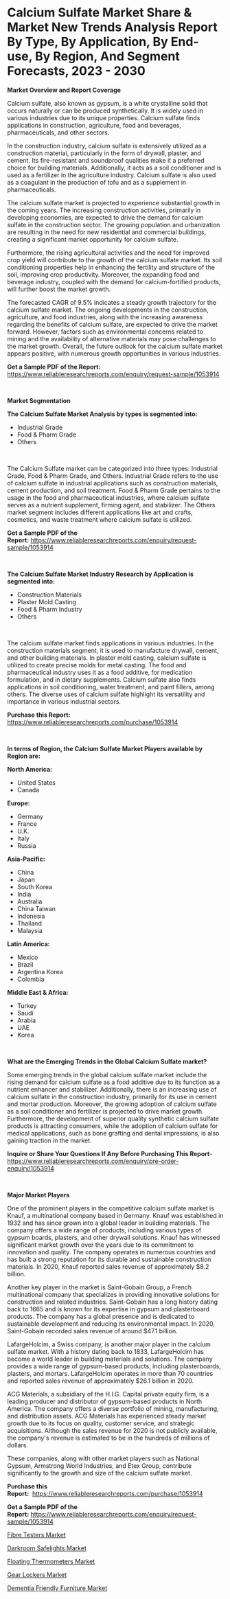 <p><h1>Calcium Sulfate Market Share & Market New Trends Analysis Report By Type, By Application, By End-use, By Region, And Segment Forecasts, 2023 - 2030</h1></p><p><strong>Market Overview and Report Coverage</strong></p>
<p><p>Calcium sulfate, also known as gypsum, is a white crystalline solid that occurs naturally or can be produced synthetically. It is widely used in various industries due to its unique properties. Calcium sulfate finds applications in construction, agriculture, food and beverages, pharmaceuticals, and other sectors.</p><p>In the construction industry, calcium sulfate is extensively utilized as a construction material, particularly in the form of drywall, plaster, and cement. Its fire-resistant and soundproof qualities make it a preferred choice for building materials. Additionally, it acts as a soil conditioner and is used as a fertilizer in the agriculture industry. Calcium sulfate is also used as a coagulant in the production of tofu and as a supplement in pharmaceuticals.</p><p>The calcium sulfate market is projected to experience substantial growth in the coming years. The increasing construction activities, primarily in developing economies, are expected to drive the demand for calcium sulfate in the construction sector. The growing population and urbanization are resulting in the need for new residential and commercial buildings, creating a significant market opportunity for calcium sulfate.</p><p>Furthermore, the rising agricultural activities and the need for improved crop yield will contribute to the growth of the calcium sulfate market. Its soil conditioning properties help in enhancing the fertility and structure of the soil, improving crop productivity. Moreover, the expanding food and beverage industry, coupled with the demand for calcium-fortified products, will further boost the market growth.</p><p>The forecasted CAGR of 9.5% indicates a steady growth trajectory for the calcium sulfate market. The ongoing developments in the construction, agriculture, and food industries, along with the increasing awareness regarding the benefits of calcium sulfate, are expected to drive the market forward. However, factors such as environmental concerns related to mining and the availability of alternative materials may pose challenges to the market growth. Overall, the future outlook for the calcium sulfate market appears positive, with numerous growth opportunities in various industries.</p></p>
<p><strong>Get a Sample PDF of the Report:</strong> <a href="https://www.reliableresearchreports.com/enquiry/request-sample/1053914">https://www.reliableresearchreports.com/enquiry/request-sample/1053914</a></p>
<p>&nbsp;</p>
<p><strong>Market Segmentation</strong></p>
<p><strong>The Calcium Sulfate Market Analysis by types is segmented into:</strong></p>
<p><ul><li>Industrial Grade</li><li>Food & Pharm Grade</li><li>Others</li></ul></p>
<p>&nbsp;</p>
<p><p>The Calcium Sulfate market can be categorized into three types: Industrial Grade, Food & Pharm Grade, and Others. Industrial Grade refers to the use of calcium sulfate in industrial applications such as construction materials, cement production, and soil treatment. Food & Pharm Grade pertains to the usage in the food and pharmaceutical industries, where calcium sulfate serves as a nutrient supplement, firming agent, and stabilizer. The Others market segment includes different applications like art and crafts, cosmetics, and waste treatment where calcium sulfate is utilized.</p></p>
<p><strong>Get a Sample PDF of the Report:</strong>&nbsp;<a href="https://www.reliableresearchreports.com/enquiry/request-sample/1053914">https://www.reliableresearchreports.com/enquiry/request-sample/1053914</a></p>
<p>&nbsp;</p>
<p><strong>The Calcium Sulfate Market Industry Research by Application is segmented into:</strong></p>
<p><ul><li>Construction Materials</li><li>Plaster Mold Casting</li><li>Food & Pharm Industry</li><li>Others</li></ul></p>
<p>&nbsp;</p>
<p><p>The calcium sulfate market finds applications in various industries. In the construction materials segment, it is used to manufacture drywall, cement, and other building materials. In plaster mold casting, calcium sulfate is utilized to create precise molds for metal casting. The food and pharmaceutical industry uses it as a food additive, for medication formulation, and in dietary supplements. Calcium sulfate also finds applications in soil conditioning, water treatment, and paint fillers, among others. The diverse uses of calcium sulfate highlight its versatility and importance in various industrial sectors.</p></p>
<p><strong>Purchase this Report:</strong>&nbsp; <a href="https://www.reliableresearchreports.com/purchase/1053914">https://www.reliableresearchreports.com/purchase/1053914</a></p>
<p>&nbsp;</p>
<p><strong>In terms of Region, the Calcium Sulfate Market Players available by Region are:</strong></p>
<p>
    <p> <strong> North America: </strong>
        <ul>
            <li>United States</li>
            <li>Canada</li>
        </ul>
        </p> 
    <p> <strong> Europe: </strong>
        <ul>
            <li>Germany</li>
            <li>France</li>
            <li>U.K.</li>
            <li>Italy</li>
            <li>Russia</li>
        </ul>
        </p> 
    <p> <strong> Asia-Pacific: </strong>
        <ul>
            <li>China</li>
            <li>Japan</li>
            <li>South Korea</li>
            <li>India</li>
            <li>Australia</li>
            <li>China Taiwan</li>
            <li>Indonesia</li>
            <li>Thailand</li>
            <li>Malaysia</li>
        </ul>
        </p> 
    <p> <strong> Latin America: </strong>
        <ul>
            <li>Mexico</li>
            <li>Brazil</li>
            <li>Argentina Korea</li>
            <li>Colombia</li>
        </ul>
        </p> 
    <p> <strong> Middle East & Africa: </strong>
        <ul>
            <li>Turkey</li>
            <li>Saudi</li>
            <li>Arabia</li>
            <li>UAE</li>
            <li>Korea</li>
        </ul>
    </p>
    </p>
<p>&nbsp;</p>
<p><strong>What are the Emerging Trends in the Global Calcium Sulfate market?</strong></p>
<p><p>Some emerging trends in the global calcium sulfate market include the rising demand for calcium sulfate as a food additive due to its function as a nutrient enhancer and stabilizer. Additionally, there is an increasing use of calcium sulfate in the construction industry, primarily for its use in cement and mortar production. Moreover, the growing adoption of calcium sulfate as a soil conditioner and fertilizer is projected to drive market growth. Furthermore, the development of superior quality synthetic calcium sulfate products is attracting consumers, while the adoption of calcium sulfate for medical applications, such as bone grafting and dental impressions, is also gaining traction in the market.</p></p>
<p><strong>Inquire or Share Your Questions If Any Before Purchasing This Report</strong>- <a href="https://www.reliableresearchreports.com/enquiry/pre-order-enquiry/1053914">https://www.reliableresearchreports.com/enquiry/pre-order-enquiry/1053914</a></p>
<p>&nbsp;</p>
<p><strong>Major Market Players</strong></p>
<p><p>One of the prominent players in the competitive calcium sulfate market is Knauf, a multinational company based in Germany. Knauf was established in 1932 and has since grown into a global leader in building materials. The company offers a wide range of products, including various types of gypsum boards, plasters, and other drywall solutions. Knauf has witnessed significant market growth over the years due to its commitment to innovation and quality. The company operates in numerous countries and has built a strong reputation for its durable and sustainable construction materials. In 2020, Knauf reported sales revenue of approximately $8.2 billion.</p><p>Another key player in the market is Saint-Gobain Group, a French multinational company that specializes in providing innovative solutions for construction and related industries. Saint-Gobain has a long history dating back to 1665 and is known for its expertise in gypsum and plasterboard products. The company has a global presence and is dedicated to sustainable development and reducing its environmental impact. In 2020, Saint-Gobain recorded sales revenue of around $47.1 billion.</p><p>LafargeHolcim, a Swiss company, is another major player in the calcium sulfate market. With a history dating back to 1833, LafargeHolcim has become a world leader in building materials and solutions. The company provides a wide range of gypsum-based products, including plasterboards, plasters, and mortars. LafargeHolcim operates in more than 70 countries and reported sales revenue of approximately $26.1 billion in 2020.</p><p>ACG Materials, a subsidiary of the H.I.G. Capital private equity firm, is a leading producer and distributor of gypsum-based products in North America. The company offers a diverse portfolio of mining, manufacturing, and distribution assets. ACG Materials has experienced steady market growth due to its focus on quality, customer service, and strategic acquisitions. Although the sales revenue for 2020 is not publicly available, the company's revenue is estimated to be in the hundreds of millions of dollars.</p><p>These companies, along with other market players such as National Gypsum, Armstrong World Industries, and Etex Group, contribute significantly to the growth and size of the calcium sulfate market.</p></p>
<p><strong>Purchase this Report:</strong>&nbsp;&nbsp;<a href="https://www.reliableresearchreports.com/purchase/1053914">https://www.reliableresearchreports.com/purchase/1053914</a></p>
<p></p>
<p><strong>Get a Sample PDF of the Report:</strong>&nbsp;<a href="https://www.reliableresearchreports.com/enquiry/request-sample/1053914">https://www.reliableresearchreports.com/enquiry/request-sample/1053914</a></p>
<p><p><a href="https://medium.com/@olenwuckert56/fibre-testers-market-insight-market-trends-growth-forecasted-from-2023-to-2030-506cce289732">Fibre Testers Market</a></p><p><a href="https://medium.com/@nelljian7548/darkroom-safelights-market-report-reveals-the-latest-trends-and-growth-opportunities-of-this-market-5831e797bda5">Darkroom Safelights Market</a></p><p><a href="https://medium.com/@allelee654/floating-thermometers-market-size-market-outlook-and-market-forecast-2023-to-2030-969de85bb394">Floating Thermometers Market</a></p><p><a href="https://medium.com/@kiannoel89776554/gear-lockers-market-outlook-industry-overview-and-forecast-2023-to-2030-079f1c3d1093">Gear Lockers Market</a></p><p><a href="https://medium.com/@ziansann43365/dementia-friendly-furniture-market-outlook-industry-overview-and-forecast-2023-to-2030-f5ced4a87d6d">Dementia Friendly Furniture Market</a></p></p>